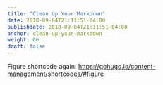 ```yaml
---
title: "Clean Up Your Markdown"
date: 2018-09-04T21:11:51-04:00
publishdate: 2018-09-04T21:11:51-04:00
anchor: clean-up-your-markdown
weight: 06
draft: false
---
```


Figure shortcode again: https://gohugo.io/content-management/shortcodes/#figure
